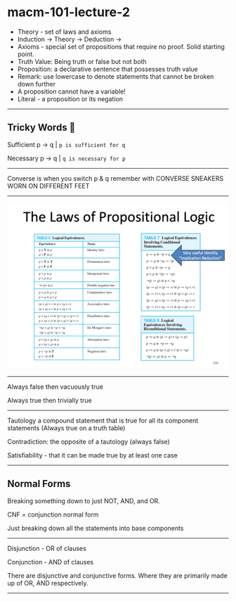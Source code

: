 # macm-101-lecture-2

* Theory - set of laws and axioms
* Induction -> Theory -> Deduction ->
* Axioms - special set of propositions that require no proof. Solid starting point.
* Truth Value: Being truth or false but not both
* Proposition: a declarative sentence that possesses truth value
* Remark: use lowercase to denote statements that cannot be broken down further 
* A proposition cannot have a variable!
* Literal - a proposition or its negation

---

## Tricky Words 🥴

Sufficient p -> q |  ```p is sufficient for q```

Necessary p -> q |   ```q is necessary for p```

---

Converse is when you switch p & q remember with CONVERSE SNEAKERS WORN ON DIFFERENT FEET

---

![](assets/images/logictable.png)

--- 

Always false then vacuously true

Always true then trivially true

---

Tautology a compound statement that is true for all its component statements (Always true on a truth table)

Contradiction: the opposite of a tautology (always false)

Satisfiability - that it can be made true by at least one case

---

## Normal Forms

Breaking something down to just NOT, AND, and OR. 

CNF = conjunction normal form

Just breaking down all the statements into base components

---

Disjunction - OR of clauses

Conjunction - AND of clauses

There are disjunctive and conjunctive forms. Where they are primarily made up of OR, AND respectively.

---


